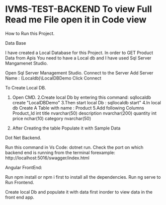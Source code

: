 # IVMS-TEST-BACKEND  To view Full Read me File open it in Code view
How to Run this Project.

Data Base

I have created a Local Database for this Project.
In order to GET Product Data from Apis 
You need to have a Local db and I have used Sql Server Mangamenet Studio.

Open Sql Server Management Studio.
Connect to the Server 
Add Server Name : (Localdb)\LocalDBDemo
Click Connect

To Create Local DB.

1. Open CMD.
2.Create local Db by entering this command:   sqllocaldb create "LocalDBDemo"
3.Then start local Db : sqllocaldb start"
4.In local db Create A Table with name : Product
5.Add following Columns 
Product_Id	int
title	        nvarchar(50)
description	nvarchar(200)
quantity	int
price	        nchar(10)
category	nvarchar(50)

6. After Creating the table Populate it with Sample Data



Dot Net Backend.

Run this command in Vs Code: dotnet run.
Check the port on which backend end is running from the terminal forexample: http://localhost:5016/swagger/index.html

Angular FrontEnd:

Run npm install or npm i first to install all the dependencies.
Run ng serve to Run Frontend.



Create local Db and populate it with data first inorder to view data in the front end app.
